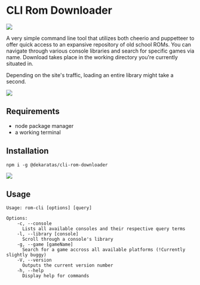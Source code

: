 # CLI Rom Downloader

![](https://i.imgur.com/kYI0pJM.png)

A very simple command line tool that utilizes both cheerio and puppetteer to offer quick access to an expansive repository of old school ROMs. You can navigate through various console libraries and search for specific games via name.
Download takes place in the working directory you're currently situated in.

Depending on the site's traffic, loading an entire library might take a second.

![](https://i.imgur.com/KGVFhQj.png)

## Requirements
- node package manager
- a working terminal
## Installation
`npm i -g @dekaratas/cli-rom-downloader`

![](https://i.imgur.com/6EMraM1.png)

## Usage
```
Usage: rom-cli [options] [query]

Options:
    -c, --console
      Lists all available consoles and their respective query terms
    -l, --library [console]
      Scroll through a console's library
    -g, --game [gameName]
      Search for a game accross all available platforms (!Currently slightly buggy)
    -V, --version
      Outputs the current version number
    -h, --help
      Display help for commands
```
